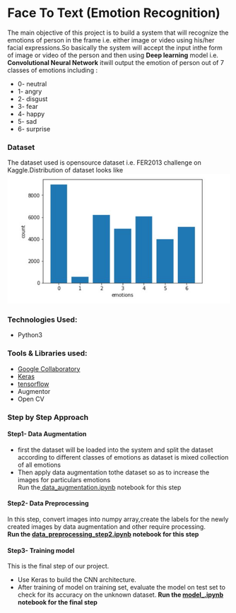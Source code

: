 # Face To Text (Emotion Recognition)
The main objective of this project is to build a system that will recognize the emotions of person in the frame i.e. either image or video using his/her facial expressions.So basically the system will accept the input inthe form of image or video of the person and then using <b>Deep learning</b> model i.e. <b>Convolutional Neural Network</b> itwill output the emotion of person out of 7 classes of emotions including :
* 0- neutral
* 1- angry
* 2- disgust
* 3- fear
* 4- happy
* 5- sad
* 6- surprise

### Dataset
The dataset used is opensource dataset i.e. FER2013 challenge on Kaggle.Distribution of dataset looks like ![dataset](Data_set.JPG)

### Technologies Used:
* Python3
### Tools & Libraries used:
*  [Google Collaboratory](https://colab.research.google.com/notebooks/welcome.ipynb)
* [Keras](https://keras.io/) 
* [tensorflow](https://www.tensorflow.org/)
* Augmentor
* Open CV
### Step by Step Approach
#### Step1- Data Augmentation
* first the dataset will be loaded into the system and split the dataset according to different classes of emotions as dataset is mixed collection of all emotions
* Then apply data augmentation tothe dataset so as to increase the images for particulars emotions
<br>Run the<u> data_augmentation.ipynb</u> notebook for this step</b>
#### Step2- Data Preprocessing
In this step, convert images into numpy array,create the labels for the newly created images by data augmentation and other require processing. <br>
<b> Run the <u>data_preprocessing_step2.ipynb</u> notebook for this step</b>
#### Step3- Training model
This is the final step of our project.
* Use Keras to build the CNN architecture.
* After training of model on training set, evaluate the model on test set to check for its accuracy on the unknown dataset.
<b> Run the <u> model_.ipynb</u> notebook for the final step </b>
